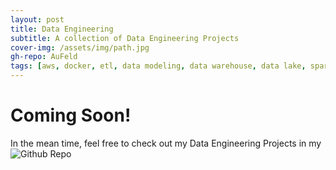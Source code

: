 ```yaml
---
layout: post
title: Data Engineering
subtitle: A collection of Data Engineering Projects
cover-img: /assets/img/path.jpg
gh-repo: AuFeld
tags: [aws, docker, etl, data modeling, data warehouse, data lake, spark, redshift, emr]
---
```


# Coming Soon!

In the mean time, feel free to check out my Data Engineering Projects in my ![Github Repo](https://github.com/AuFeld/Data_Engineering_Projects)